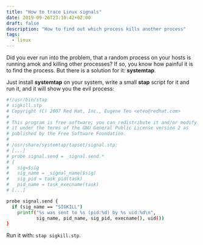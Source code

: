 ```yaml
---
title: "How to trace Linux signals"
date: 2019-09-26T23:10:42+02:00
draft: false
description: "How to find out which process kills another process"
tags:
  - linux
---
```


Did you ever run into the problem, that a random process on your hosts is running amok and killing other processes? If so, you know how painful it is to find the process. But there is a solution for it: **systemtap**.

Just install **systemtap** on your system, write a small **stap** script for it and run it, and it will show you the evil process:

```bash
#!/usr/bin/stap
# sigkill.stp
# Copyright (C) 2007 Red Hat, Inc., Eugene Teo <eteo@redhat.com>
#
# This program is free software; you can redistribute it and/or modify
# it under the terms of the GNU General Public License version 2 as
# published by the Free Software Foundation.
#
# /usr/share/systemtap/tapset/signal.stp:
# [...]
# probe signal.send = _signal.send.*
# {
# 	sig=$sig
# 	sig_name = _signal_name($sig)
# 	sig_pid = task_pid(task)
# 	pid_name = task_execname(task)
# [...]

probe signal.send {
  if (sig_name == "SIGKILL")
    printf("%s was sent to %s (pid:%d) by %s uid:%d\n",
           sig_name, pid_name, sig_pid, execname(), uid())
}
```

Run it with: `stap sigkill.stp`.
